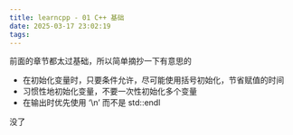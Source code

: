 ```yaml
---
title: learncpp - 01 C++ 基础
date: 2025-03-17 23:02:19
tags:
---
```


前面的章节都太过基础，所以简单摘抄一下有意思的

- 在初始化变量时，只要条件允许，尽可能使用括号初始化，节省赋值的时间
- 习惯性地初始化变量，不要一次性初始化多个变量
- 在输出时优先使用 ‘\n’ 而不是 std::endl

没了